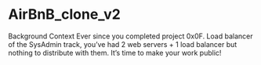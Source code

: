 # AirBnB_clone_v2
Background Context Ever since you completed project 0x0F. Load balancer of the SysAdmin track, you’ve had 2 web servers + 1 load balancer but nothing to distribute with them.  It’s time to make your work public!
